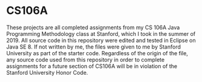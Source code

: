 # CS106A
These projects are all completed assignments from my CS 106A Java Programming Methodology class at Stanford, which I took in the summer of 2019.
All source code in this repository were edited and tested in Eclipse on Java SE 8. If not written by me, the files were given
to me by Stanford University as part of the starter code. Regardless of the origin of the file, any source code used from this repository in order to complete assignments for a future section of CS106A will be in violation of the Stanford University Honor Code.
